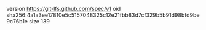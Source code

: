 version https://git-lfs.github.com/spec/v1
oid sha256:4a1a3ee17810e5c5157048325c12e21fbb83d7cf329b5b91d98bfd9be9c76b1e
size 139
